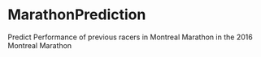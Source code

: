 # MarathonPrediction
Predict Performance of previous racers in Montreal Marathon in the 2016 Montreal Marathon
